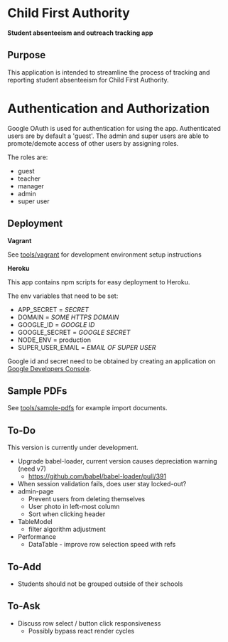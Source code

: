 # Child First Authority
**Student absenteeism and outreach tracking app**

<!--To be re-enabled when CI fully configured-->
<!--[![Build Status](https://travis-ci.org/child-first-authority-fcc-project/webapp.svg)](https://travis-ci.org/child-first-authority-fcc-project/webapp)-->

## Purpose

This application is intended to streamline the process of tracking and reporting student absenteeism for Child First Authority.

# Authentication and Authorization

Google OAuth is used for authentication for using the app. Authenticated users are by default a 'guest'. The admin and super users are able to promote/demote 
access of other users by assigning roles.

The roles are:

  - guest
  - teacher
  - manager
  - admin
  - super user

## Deployment

**Vagrant**

See [tools/vagrant](https://github.com/freeCodeCamp/child-first-authority/tree/master/tools/vagrant) for development environment setup instructions

**Heroku**

This app contains npm scripts for easy deployment to Heroku.

The env variables that need to be set:

- APP_SECRET = *SECRET*
- DOMAIN = *SOME HTTPS DOMAIN*
- GOOGLE_ID = *GOOGLE ID*
- GOOGLE_SECRET = *GOOGLE SECRET*
- NODE_ENV = production
- SUPER_USER_EMAIL = *EMAIL OF SUPER USER*

Google id and secret need to be obtained by creating an application on [Google Developers Console](https://console.developers.google.com/project). 

## Sample PDFs

See [tools/sample-pdfs](https://github.com/freeCodeCamp/child-first-authority/tree/master/tools/sample-pdfs) for example import documents.

## To-Do

This version is currently under development.

* Upgrade babel-loader, current version causes depreciation warning (need v7)
  * https://github.com/babel/babel-loader/pull/391
* When session validation fails, does user stay locked-out? 
* admin-page
  * Prevent users from deleting themselves
  * User photo in left-most column
  * Sort when clicking header
* TableModel
  * filter algorithm adjustment
* Performance
  * DataTable - improve row selection speed with refs


## To-Add

* Students should not be grouped outside of their schools

## To-Ask

* Discuss row select / button click responsiveness
  * Possibly bypass react render cycles

